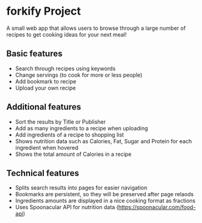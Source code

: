 # forkify Project

A small web app that allows users to browse through a large number of recipes to get cooking ideas for your next meal!

## Basic features

- Search through recipes using keywords
- Change servings (to cook for more or less people)
- Add bookmark to recipe
- Upload your own recipe

## Additional features

- Sort the results by Title or Publisher
- Add as many ingredients to a recipe when uploading
- Add ingredients of a recipe to shopping list
- Shows nutrition data such as Calories, Fat, Sugar and Protein for each ingredient when hovered
- Shows the total amount of Calories in a recipe

## Technical features

- Splits search results into pages for easier navigation
- Bookmarks are persistent, so they will be preserved after page relaods
- Ingredients amounts are displayed in a nice cooking format as fractions
- Uses Spoonacular API for nutrition data (https://spoonacular.com/food-api)
